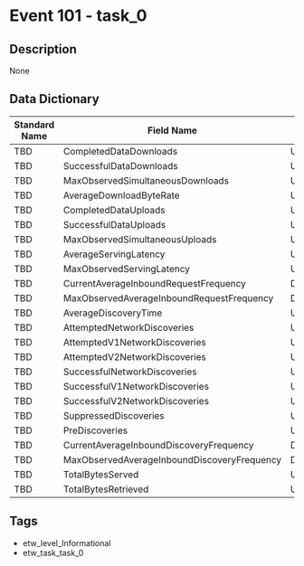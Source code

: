# Event 101 - task_0

## Description
None

## Data Dictionary
|Standard Name|Field Name|Type|Description|Sample Value|
|---|---|---|---|---|
|TBD|CompletedDataDownloads|UInt64|None|`None`|
|TBD|SuccessfulDataDownloads|UInt64|None|`None`|
|TBD|MaxObservedSimultaneousDownloads|UInt64|None|`None`|
|TBD|AverageDownloadByteRate|UInt64|None|`None`|
|TBD|CompletedDataUploads|UInt64|None|`None`|
|TBD|SuccessfulDataUploads|UInt64|None|`None`|
|TBD|MaxObservedSimultaneousUploads|UInt64|None|`None`|
|TBD|AverageServingLatency|UInt32|None|`None`|
|TBD|MaxObservedServingLatency|UInt32|None|`None`|
|TBD|CurrentAverageInboundRequestFrequency|Double|None|`None`|
|TBD|MaxObservedAverageInboundRequestFrequency|Double|None|`None`|
|TBD|AverageDiscoveryTime|UInt64|None|`None`|
|TBD|AttemptedNetworkDiscoveries|UInt64|None|`None`|
|TBD|AttemptedV1NetworkDiscoveries|UInt64|None|`None`|
|TBD|AttemptedV2NetworkDiscoveries|UInt64|None|`None`|
|TBD|SuccessfulNetworkDiscoveries|UInt64|None|`None`|
|TBD|SuccessfulV1NetworkDiscoveries|UInt64|None|`None`|
|TBD|SuccessfulV2NetworkDiscoveries|UInt64|None|`None`|
|TBD|SuppressedDiscoveries|UInt64|None|`None`|
|TBD|PreDiscoveries|UInt64|None|`None`|
|TBD|CurrentAverageInboundDiscoveryFrequency|Double|None|`None`|
|TBD|MaxObservedAverageInboundDiscoveryFrequency|Double|None|`None`|
|TBD|TotalBytesServed|UInt64|None|`None`|
|TBD|TotalBytesRetrieved|UInt64|None|`None`|

## Tags
* etw_level_Informational
* etw_task_task_0